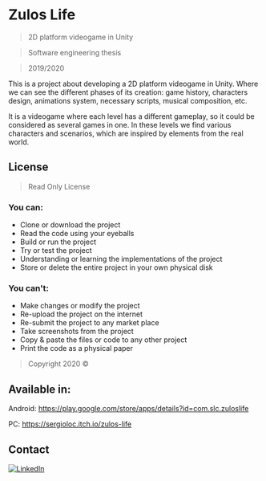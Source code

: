 # Zulos Life


> 2D platform videogame in Unity

> Software engineering thesis

> 2019/2020

This is a project about developing a 2D platform videogame in Unity. Where we can 
see the different phases of its creation: game history, characters design, animations 
system, necessary scripts, musical composition, etc.

It is a videogame where each level has a different gameplay, so it could be considered 
as several games in one. In these levels we find various characters and scenarios, 
which are inspired by elements from the real world.


## License

> Read Only License

### You can:
- Clone or download the project
- Read the code using your eyeballs
- Build or run the project
- Try or test the project
- Understanding or learning the implementations of the project
- Store or delete the entire project in your own physical disk

### You can't:
- Make changes or modify the project
- Re-upload the project on the internet
- Re-submit the project to any market place
- Take screenshots from the project
- Copy & paste the files or code to any other project
- Print the code as a physical paper

> Copyright 2020 ©

## Available in:
Android: https://play.google.com/store/apps/details?id=com.slc.zuloslife

PC: https://sergioloc.itch.io/zulos-life

## Contact
[![LinkedIn][linkedin-shield]][linkedin-url]


<!-- MARKDOWN LINKS & IMAGES -->
[license-shield]: https://img.shields.io/github/license/othneildrew/Best-README-Template.svg?style=flat-square
[license-url]: https://github.com/othneildrew/Best-README-Template/blob/master/LICENSE.txt
[linkedin-shield]: https://img.shields.io/badge/-LinkedIn-black.svg?style=flat-square&logo=linkedin&colorB=555
[linkedin-url]: https://www.linkedin.com/in/sergio-lopez-ceballos/
